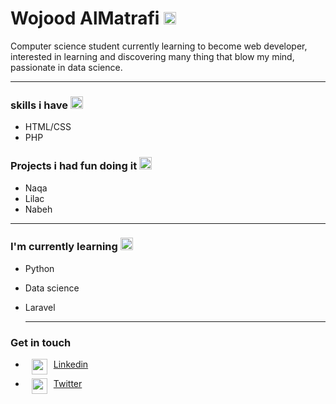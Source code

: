 # Wojood AlMatrafi <img src="https://cdn-icons-png.flaticon.com/512/3919/3919942.png"  width="20" height="20">

Computer science student currently learning to become web developer, interested in learning and discovering many thing that blow my mind, passionate in data science. 


___
### **skills i have** <img src="https://cdn-icons-png.flaticon.com/512/3090/3090490.png"  width="20" height="20">
* HTML/CSS
* PHP

### **Projects i had fun doing it** <img src="https://cdn-icons.flaticon.com/png/512/3266/premium/3266390.png?token=exp=1656544423~hmac=97e0d8d9d7d56466c86b234be3398b8e"  width="20" height="20">
* Naqa
* Lilac
* Nabeh
___
### **I'm currently learning** <img src="https://cdn-icons-png.flaticon.com/512/1067/1067357.png"  width="20" height="20">
* Python
* Data science
* Laravel
  
  ___   


### **Get in touch**
*  <img src="https://cdn-icons-png.flaticon.com/512/145/145807.png"  width="25" height="25" style="float: left; padding-left:10px; padding-right:10px;">  [Linkedin](https://www.linkedin.com/in/wojood-almatrafi-0568b0234/)


 * <img src="https://cdn-icons-png.flaticon.com/512/733/733579.png"  width="25" height="25" style="float: left; padding-left:10px; padding-right:10px;">  [Twitter](https://twitter.com/w_ngc0?s=11&t=6nKd4GIkAx9KtJTQKd_9Kg)

